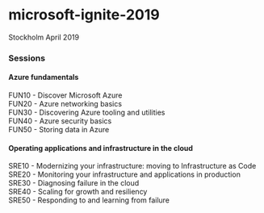 # microsoft-ignite-2019
Stockholm April 2019  

### Sessions
#### Azure fundamentals
FUN10 - Discover Microsoft Azure  
FUN20 - Azure networking basics  
FUN30 - Discovering Azure tooling and utilities  
FUN40 - Azure security basics  
FUN50 - Storing data in Azure  

#### Operating applications and infrastructure in the cloud
SRE10 - Modernizing your infrastructure: moving to Infrastructure as Code  
SRE20 - Monitoring your infrastructure and applications in production  
SRE30 - Diagnosing failure in the cloud  
SRE40 - Scaling for growth and resiliency  
SRE50 - Responding to and learning from failure  
